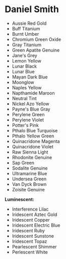 # Daniel Smith

- Aussie Red Gold
- Buff Titanium
- Burnt Umber
- Chromium Green Oxide
- Gray Titanium
- Green Apatite Genuine
- Jane's Grey
- Lemon Yellow
- Lunar Black
- Lunar Blue
- Mayan Dark Blue
- Moonglow
- Naples Yellow
- Napthamide Maroon
- Neutral Tint
- Nickel Azo Yellow
- Payne's Blue Gray
- Perylene Green
- Perylene Violet
- Potter's Pink
- Pthalo Blue Turquoise
- Pthalo Yellow Green
- Quinacridone Magenta
- Quinacridone Violet
- Raw Sienna Light
- Rhodonite Genuine
- Sap Green
- Sodalite Genuine
- Ultramarine Blue
- Undersea Green
- Van Dyck Brown
- Zoisite Genuine

**Luminescent:**
- Interference Lilac
- Iridescent Aztec Gold
- Iridescent Copper
- Iridescent Electric Blue
- Iridescent Ruby
- Iridescent Sunstone
- Iridescent Topaz
- Pearlescent Shimmer
- Perlescent White
